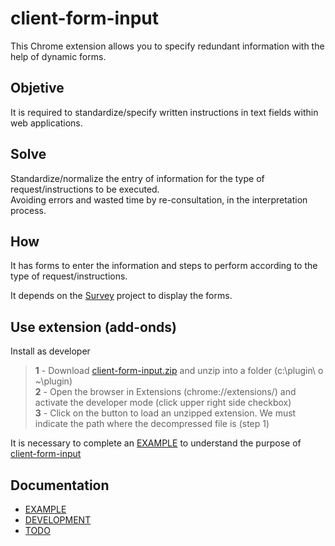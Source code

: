 # client-form-input

This Chrome extension allows you to specify redundant information with the help of dynamic forms.

## Objetive

It is required to standardize/specify written instructions in text fields within web applications.

## Solve

Standardize/normalize the entry of information for the type of request/instructions to be executed.  
Avoiding errors and wasted time by re-consultation, in the interpretation process.

## How

It has forms to enter the information and steps to perform according to the type of request/instructions.

It depends on the [Survey](https://surveyjs.io) project to display the forms.

## Use extension (add-onds)

Install as developer

>**1** - Download [client-form-input.zip](https://github.com/janusky/client-form-input/archive/master.zip) and unzip into a folder (c:\plugin\ o ~\plugin\)  
>**2** - Open the browser in Extensions (chrome://extensions/) and activate the developer mode (click upper right side checkbox)  
>**3** - Click on the button to load an unzipped extension. We must indicate the path where the decompressed file is (step 1)

It is necessary to complete an [EXAMPLE](docs/EXAMPLE.md) to understand the purpose of [client-form-input](https://github.com/janusky/client-form-input)

## Documentation

- [EXAMPLE](docs/EXAMPLE.md)
- [DEVELOPMENT](DEVELOPMENT.md)
- [TODO](TODO.md)